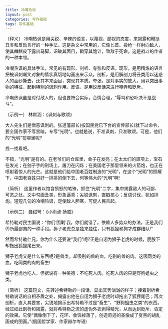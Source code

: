 ```yaml
---
title: 冷嘲热讽
layout: post
categories: 写作基础
tags: 写作基础
---
```


〔释义〕 冷嘲热讽是用尖锐、辛辣的语言，以蔑视、鄙视的态度，来揭露和鞭挞丑类和反动言行的一种手法。这是杂文中常用的，它像匕首、投枪一样射向敌人，使其麟麒皮下露出马脚，识破其面目，戳穿其诡计，致敌于死命。这是战斗的作者的一种本领。

冷嘲热讽的具体手法，常见的有现形、剖析、夸张和反语。现形，是用精炼的语言把被讽刺嘲笑对象的情状真切地勾画出来示众。剖析，是用解剖刀将丑类用以迷惑人的面纱撕去，还其本来面目，突现其本质。夸张，是对事实的放大，用以突出事物的特征，起到特别的讽刺作用。反语，是用说反话来进行嘲弄和贬斥。

冷嘲热讽虽是对付敌人的，但也要符合实际，合情合理，“辱骂和恐吓决不是战斗”。

〔示例一〕 林默涵：《讽刺与歌颂》

大人先生们是憎恶讽刺的。张道藩部长(按国民党已下台的宣传部长)就下过命令，要全国作家不写黑暗，专写“光明”。也就是说，不准讽刺，只准歌颂。可是，他们的“光明”在哪里呢?

找一找看吧。

不错，“光明”是有的。在老爷们的仓库里，金子在发亮；在太太们的颈项上，宝石在发光；在刽子手的刑场上，屠刀在闪烁；在美国老子那里领来的火箭炮，也正在喷射着惊人的光芒。这就是他们给中国老百姓制造的“光明”，在这个“光明”的照耀下，中国老百姓只好一排排的倒下去，何等伟大的“光明”啊!

〔简析〕 这里作者以饱含愤怒的笔锋，抓住“光明”二字，集中揭露敌人的可鄙、可恶之处。文中勾画丑类，形象逼真；尖锐讽刺，直戳核心；反语讨伐，犹如排炮。短短几句的冷嘲热讽，足使敌人胆寒，可促人民奋起。

〔示例二〕 聂绀弩：《小雨点·扬威》

希特勒对民主国说：“你们‘围剿’我，你们就错了。依赖人多势众的办法，正是我们(!)所最鄙夷的一种手段。狮子老虎总是独来独往，只有狐狸和狗才成群结队!”

然而希特勒仁兄，你为什么还要说“我们”呢?正是自诩为狮子老虎的时候，屁股下却拖出狐狸尾巴来。

狮子老虎又是什么东西呢?是兽类，却吸别的兽的血，吃别的兽的肉。这吸同类的血，吃同类的肉的畜生!

狮子老虎也吃人，但据说有一种美德：不吃死人肉。吃死人肉的只是野狗蛆虫之类。

〔简析〕 这篇短文，先转述希特勒的一段话，显出其势汹汹的样子；接着剖析希特勒说话的自相矛盾之处，揭露出他在自诩为狮子老虎时却拖出了狐狸尾巴；再次剖析，直入其要害，尖锐地揭示出希特勒不过是“畜生”、“野狗蛆虫之类”的东西。经过如此剖析和揭露，就将希特勒之流的虚伪外衣剥得精光，从而达到贬斥、否定的效果。它使“偶像倒下了，花环、金饰掉落了，创造奇迹的圣像成了变黑的胡乱画成的图画。”(俄国哲学家、作家赫尔岑语) 